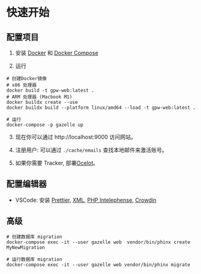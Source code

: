 # 快速开始

## 配置项目

1. 安装 [Docker](https://docs.docker.com/get-started/) 和 [Docker Compose](https://docs.docker.com/compose/install/)

2. 运行

```shell
# 创建Docker镜像
# x86 处理器
docker build -t gpw-web:latest .
# ARM 处理器 (Macbook M1)
docker buildx create --use
docker buildx build --platform linux/amd64 --load -t gpw-web:latest .

# 运行
docker-compose -p gazelle up
```

3. 现在你可以通过 http://localhost:9000 访问网站。

4. 注册用户: 可以通过 `./cache/emails` 查找本地邮件来激活账号。

5. 如果你需要 Tracker, 部署[Ocelot](https://github.com/Mosasauroidea/Ocelot)。

## 配置编辑器

- VSCode: 安装 [Prettier](https://marketplace.visualstudio.com/items?itemName=esbenp.prettier-vscode), [XML](https://marketplace.visualstudio.com/items?itemName=redhat.vscode-xml), [PHP Intelephense](https://marketplace.visualstudio.com/items?itemName=bmewburn.vscode-intelephense-client), [Crowdin](https://marketplace.visualstudio.com/items?itemName=Crowdin.vscode-crowdin)

## 高级

```shell
# 创建数据库 migration
docker-compose exec -it --user gazelle web  vendor/bin/phinx create MyNewMigration

# 运行数据库 migration
docker-compose exec -it --user gazelle web vendor/bin/phinx migrate
```
